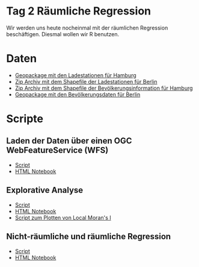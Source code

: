 # Tag 2 Räumliche Regression

Wir werden uns heute nocheinmal mit der räumlichen Regression beschäftigen. Diesmal wollen wir R benutzen.

# Daten

* <a href="https://raw.githubusercontent.com/heikalab/urbandatascience/main/Tag2/HH.gpkg">Geopackage mit den Ladestationen für Hamburg</a>
* <a href="https://raw.githubusercontent.com/heikalab/urbandatascience/main/Tag2/chargingStations_berlin.zip">Zip Archiv mit dem Shapefile der Ladestationen für Berlin</a>
* <a href="https://raw.githubusercontent.com/heikalab/urbandatascience/main/Tag2/popPoly.zip">Zip Archiv mit dem Shapefile der Bevölkerungsinformation für Hamburg</a>
* <a href="https://raw.githubusercontent.com/heikalab/urbandatascience/main/Tag2/Berlin.gpkg">Geopackage mit den Bevölkerungsdaten für Berlin</a>

# Scripte

## Laden der Daten über einen OGC WebFeatureService (WFS)
*  <a href="https://raw.githubusercontent.com/heikalab/urbandatascience/main/Tag2/udlDay2_getDataFreomWFS_HH.Rmd">Script</a>
* <a href="https://raw.githubusercontent.com/heikalab/urbandatascience/main/Tag2/udlDay2_getDataFreomWFS_HH.html">HTML Notebook</a>


## Explorative Analyse
*  <a href="https://raw.githubusercontent.com/heikalab/urbandatascience/main/Tag2/udlDay2_explorative_HH.Rmd">Script</a>
* <a href="https://raw.githubusercontent.com/heikalab/urbandatascience/main/Tag2/udlDay2_explorative_HH.html">HTML Notebook</a>
* <a href="https://raw.githubusercontent.com/heikalab/urbandatascience/main/Tag2/plotLocalMoransI.r">Script zum Plotten von Local Moran's I</a>

## Nicht-räumliche und räumliche Regression
*  <a href="https://raw.githubusercontent.com/heikalab/urbandatascience/main/Tag2/udlDay2_spatialReg_HH.Rmd">Script</a>
* <a href="https://raw.githubusercontent.com/heikalab/urbandatascience/main/Tag2/udlDay2_spatialReg_HH.html">HTML Notebook</a>
